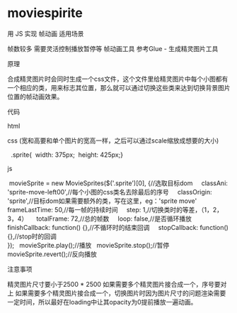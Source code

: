 # moviespirite
用 JS 实现 帧动画
适用场景


帧数较多
需要灵活控制播放暂停等
帧动画工具 参考Glue - 生成精灵图片工具

原理

合成精灵图片时会同时生成一个css文件，这个文件里给精灵图片中每个小图都有一个相应的类，用来标志其位置，那么就可以通过切换这些类来达到切换背景图片位置的帧动画效果。

代码

html
 
   <div class="sprite"></div>

css  (宽和高要和单个图片的宽高一样，之后可以通过scale缩放成想要的大小)

   .sprite{  width: 375px;  height: 425px;}

js

   movieSprite = new MovieSprites($('.sprite')[0], {//选取目标dom    
       classAni: 'sprite-move-left00',//每个小图的css类名去除最后的序号    
       classOrigin: 'sprite',//目标dom如果需要额外的类，写在这里，eg：'sprite move'    
       frameLastTime: 50,//每一帧的持续时间    
       step: 1,//切换类时的等差，（1，2，3，4）    
       totalFrame: 72,//总的帧数    
       loop: false,//是否循环播放    
       finishCallback: function() {},//不循环时的结束回调    
       stopCallback: function(){},//stop时的回调  
   });  
   movieSprite.play();//播放  
   movieSprite.stop();//暂停  
   movieSprite.revert();//反向播放

注意事项


精灵图片尺寸要小于2500 * 2500
如果需要多个精灵图片接合成一个，序号要对上
如果需要多个精灵图片接合成一个，切换图片时因为图片尺寸的问题渲染需要一定时间，所以最好在loading中让其opacity为0提前播放一遍动画。
